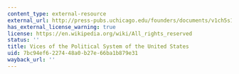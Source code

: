 ```yaml
---
content_type: external-resource
external_url: http://press-pubs.uchicago.edu/founders/documents/v1ch5s16.html
has_external_license_warning: true
license: https://en.wikipedia.org/wiki/All_rights_reserved
status: ''
title: Vices of the Political System of the United States
uid: 7bc94ef6-2274-48a0-b27e-66ba1b879e31
wayback_url: ''
---
```

